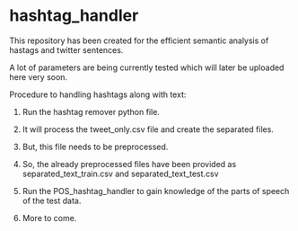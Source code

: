 # hashtag_handler

This repository has been created for the efficient semantic analysis of hastags and twitter sentences.

A lot of parameters are being currently tested which will later be uploaded here very soon.

Procedure to handling hashtags along with text:

1. Run the hashtag remover python file.
 
2. It will process the tweet_only.csv file and create the separated files.

3. But, this file needs to be preprocessed.

4. So, the already preprocessed files have been provided as separated_text_train.csv and separated_text_test.csv

5. Run the POS_hashtag_handler to gain knowledge of the parts of speech of the test data.

6. More to come.
